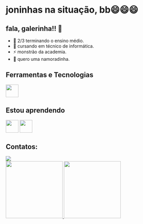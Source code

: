 # joninhas na situação, bb😄😄😄

## fala, galerinha!! 👋

- 🔭 2/3 terminando o ensino médio.
- 🤔 cursando em técnico de informática.
- ⚡ monstrão da academia.
- 👯 quero uma namoradinha.

## Ferramentas e Tecnologias

<img src="https://cdn.jsdelivr.net/gh/devicons/devicon/icons/git/git-original.svg" width="40" height="40"/>

## Estou aprendendo

<img src="https://cdn.jsdelivr.net/gh/devicons/devicon/icons/java/java-original.svg" width="40" height="40"/> <img src="https://cdn.jsdelivr.net/gh/devicons/devicon/icons/linux/linux-original.svg" width="40" height="40"/>

## Contatos:

<div>
<a href="https://instagram.com/jonass.nasc" target="_blank"><img src="https://img.shields.io/badge/-Instagram-%23E4405F?style=for-the-badge&logo=instagram&logoColor=white" target="_blank"></a>
</div>

<div>
<a href="https://github.com/jonassnasc7">
<img height="180em" src="https://github-readme-stats.vercel.app/api/top-langs/?jonasnasc=jonassnasc7&layout=compact&langs_count=7&theme=dracula"/>
<img height="180em" src="https://github-readme-stats.vercel.app/api?jonasnasc=jonassnasc7&show_icons=true&theme=dracula&include_all_commits=true&count_private=true"/>
</div>

